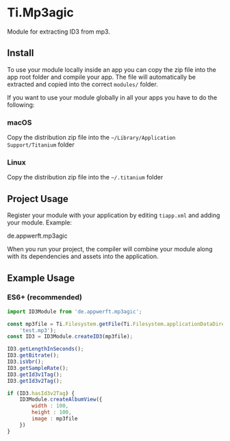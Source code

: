 # Ti.Mp3agic

Module for extracting ID3 from mp3.

## Install

To use your module locally inside an app you can copy the zip file into the app root folder and compile your app.
The file will automatically be extracted and copied into the correct `modules/` folder.

If you want to use your module globally in all your apps you have to do the following:

### macOS

Copy the distribution zip file into the `~/Library/Application Support/Titanium` folder

### Linux

Copy the distribution zip file into the `~/.titanium` folder


## Project Usage

Register your module with your application by editing `tiapp.xml` and adding your module.
Example:

<modules>
  <module version="1.0.0">de.appwerft.mp3agic</module>
</modules>

When you run your project, the compiler will combine your module along with its dependencies
and assets into the application.

## Example Usage


### ES6+ (recommended)

```js
import ID3Module from 'de.appwerft.mp3agic';

const mp3file = Ti.Filesystem.getFile(Ti.Filesystem.applicationDataDirectory,
    'test.mp3');
const ID3 = ID3Module.createID3(mp3file);

ID3.getLengthInSeconds();
ID3.getBitrate();
ID3.isVbr();
ID3.getSampleRate();
ID3.getId3v1Tag();
ID3.getId3v2Tag();

if (ID3.hasId3v2Tag) {
	ID3Module.createAlbumView({
		width : 100,
		height : 100,
		image : mp3file
	})    
}    
```

